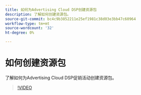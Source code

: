 ```yaml
---
title: 如何为Advertising Cloud DSP创建资源包
description: 了解如何创建资源包。
source-git-commit: bc4c9b3852211e25ef1981c38d03e3bb47c60964
workflow-type: tm+mt
source-wordcount: '32'
ht-degree: 0%

---
```


# 如何创建资源包

了解如何为Advertising Cloud DSP促销活动创建资源包。

>[!VIDEO](https://video.tv.adobe.com/v/338971/)
